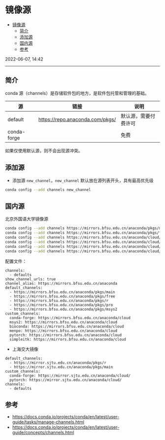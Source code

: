 # 镜像源

- [镜像源](#镜像源)
  - [简介](#简介)
  - [添加源](#添加源)
  - [国内源](#国内源)
  - [参考](#参考)

2022-06-07, 14:42
***

## 简介

conda 源（channels）是存储软件包的地方，是软件包托管和管理的基础。

|源|链接|说明|
|---|---|---|
|default|https://repo.anaconda.com/pkgs/|默认源，需要付费许可|
|conda-forge||免费|

如果仅使用默认源，则不会出现源冲突。

## 添加源

- 添加源 `new_channel`，`new_channel` 默认放在源列表开头，具有最高优先级

```sh
conda config --add channels new_channel
```

## 国内源

北京外国语大学镜像源

```sh
conda config --add channels https://mirrors.bfsu.edu.cn/anaconda/pkgs/main/
conda config --add channels https://mirrors.bfsu.edu.cn/anaconda/pkgs/free/
conda config --add channels https://mirrors.bfsu.edu.cn/anaconda/cloud/conda-forge/
conda config --add channels https://mirrors.bfsu.edu.cn/anaconda/cloud/msys2/
conda config --add channels https://mirrors.bfsu.edu.cn/anaconda/cloud/bioconda/
conda config --add channels https://mirrors.bfsu.edu.cn/anaconda/cloud/menpo/
```

配置文件：

```condarc
channels:
  - defaults
show_channel_urls: true
channel_alias: https://mirrors.bfsu.edu.cn/anaconda
default_channels:
  - https://mirrors.bfsu.edu.cn/anaconda/pkgs/main
  - https://mirrors.bfsu.edu.cn/anaconda/pkgs/free
  - https://mirrors.bfsu.edu.cn/anaconda/pkgs/r
  - https://mirrors.bfsu.edu.cn/anaconda/pkgs/pro
  - https://mirrors.bfsu.edu.cn/anaconda/pkgs/msys2
custom_channels:
  conda-forge: https://mirrors.bfsu.edu.cn/anaconda/cloud
  msys2: https://mirrors.bfsu.edu.cn/anaconda/cloud
  bioconda: https://mirrors.bfsu.edu.cn/anaconda/cloud
  menpo: https://mirrors.bfsu.edu.cn/anaconda/cloud
  pytorch: https://mirrors.bfsu.edu.cn/anaconda/cloud
  simpleitk: https://mirrors.bfsu.edu.cn/anaconda/cloud
```

- 上海交大镜像

```condarc
default_channels:
  - https://mirror.sjtu.edu.cn/anaconda/pkgs/r
  - https://mirror.sjtu.edu.cn/anaconda/pkgs/main
custom_channels:
  conda-forge: https://mirror.sjtu.edu.cn/anaconda/cloud/
  pytorch: https://mirror.sjtu.edu.cn/anaconda/cloud/
channels:
  - defaults
```

## 参考

- https://docs.conda.io/projects/conda/en/latest/user-guide/tasks/manage-channels.html
- https://docs.conda.io/projects/conda/en/latest/user-guide/concepts/channels.html
